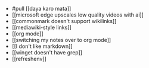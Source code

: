 - #pull [[daya karo mata]]
- [[microsoft edge upscales low quality videos with ai]]
- [[commonmark doesn't support wikilinks]]
- [[mediawiki-style links]]
- [[org mode]]
- [[switching my notes over to org mode]]
- [[I don't like markdown]]
- [[winget doesn't have grep]]
- [[refreshenv]]